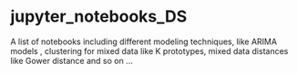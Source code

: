 # jupyter_notebooks_DS

A list of notebooks including different modeling techniques, like ARIMA models , clustering for mixed data like K prototypes, mixed data distances like Gower distance and so on ...
